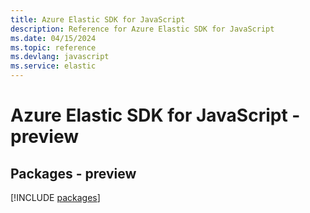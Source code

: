 ```yaml
---
title: Azure Elastic SDK for JavaScript
description: Reference for Azure Elastic SDK for JavaScript
ms.date: 04/15/2024
ms.topic: reference
ms.devlang: javascript
ms.service: elastic
---
```

# Azure Elastic SDK for JavaScript - preview
## Packages - preview
[!INCLUDE [packages](elastic-index.md)]